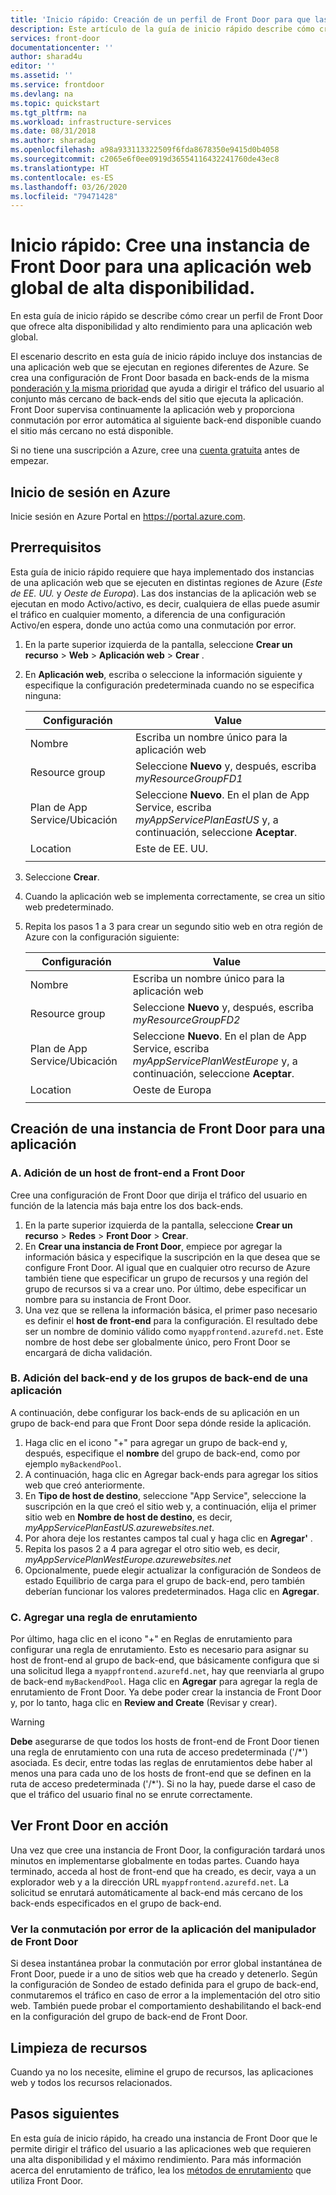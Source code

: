 ```yaml
---
title: 'Inicio rápido: Creación de un perfil de Front Door para que las aplicaciones tengan alta disponibilidad'
description: Este artículo de la guía de inicio rápido describe cómo crear una instancia de Front Door para una aplicación web global de alta disponibilidad y alto rendimiento.
services: front-door
documentationcenter: ''
author: sharad4u
editor: ''
ms.assetid: ''
ms.service: frontdoor
ms.devlang: na
ms.topic: quickstart
ms.tgt_pltfrm: na
ms.workload: infrastructure-services
ms.date: 08/31/2018
ms.author: sharadag
ms.openlocfilehash: a98a933113322509f6fda8678350e9415d0b4058
ms.sourcegitcommit: c2065e6f0ee0919d36554116432241760de43ec8
ms.translationtype: HT
ms.contentlocale: es-ES
ms.lasthandoff: 03/26/2020
ms.locfileid: "79471428"
---
```

# <a name="quickstart-create-a-front-door-for-a-highly-available-global-web-application"></a>Inicio rápido: Cree una instancia de Front Door para una aplicación web global de alta disponibilidad.

En esta guía de inicio rápido se describe cómo crear un perfil de Front Door que ofrece alta disponibilidad y alto rendimiento para una aplicación web global. 

El escenario descrito en esta guía de inicio rápido incluye dos instancias de una aplicación web que se ejecutan en regiones diferentes de Azure. Se crea una configuración de Front Door basada en back-ends de la misma [ponderación y la misma prioridad](front-door-routing-methods.md) que ayuda a dirigir el tráfico del usuario al conjunto más cercano de back-ends del sitio que ejecuta la aplicación. Front Door supervisa continuamente la aplicación web y proporciona conmutación por error automática al siguiente back-end disponible cuando el sitio más cercano no está disponible.

Si no tiene una suscripción a Azure, cree una [cuenta gratuita](https://azure.microsoft.com/free/?WT.mc_id=A261C142F) antes de empezar.

## <a name="sign-in-to-azure"></a>Inicio de sesión en Azure 
Inicie sesión en Azure Portal en https://portal.azure.com.

## <a name="prerequisites"></a>Prerrequisitos
Esta guía de inicio rápido requiere que haya implementado dos instancias de una aplicación web que se ejecuten en distintas regiones de Azure (*Este de EE. UU.* y *Oeste de Europa*). Las dos instancias de la aplicación web se ejecutan en modo Activo/activo, es decir, cualquiera de ellas puede asumir el tráfico en cualquier momento, a diferencia de una configuración Activo/en espera, donde uno actúa como una conmutación por error.

1. En la parte superior izquierda de la pantalla, seleccione **Crear un recurso** > **Web** > **Aplicación web** > **Crear** .
2. En **Aplicación web**, escriba o seleccione la información siguiente y especifique la configuración predeterminada cuando no se especifica ninguna:

     | Configuración         | Value     |
     | ---              | ---  |
     | Nombre           | Escriba un nombre único para la aplicación web  |
     | Resource group          | Seleccione **Nuevo** y, después, escriba *myResourceGroupFD1* |
     | Plan de App Service/Ubicación         | Seleccione **Nuevo**.  En el plan de App Service, escriba *myAppServicePlanEastUS* y, a continuación, seleccione **Aceptar**. 
     |      Location  |   Este de EE. UU.        |
    |||

3. Seleccione **Crear**.
4. Cuando la aplicación web se implementa correctamente, se crea un sitio web predeterminado.
5. Repita los pasos 1 a 3 para crear un segundo sitio web en otra región de Azure con la configuración siguiente:

     | Configuración         | Value     |
     | ---              | ---  |
     | Nombre           | Escriba un nombre único para la aplicación web  |
     | Resource group          | Seleccione **Nuevo** y, después, escriba *myResourceGroupFD2* |
     | Plan de App Service/Ubicación         | Seleccione **Nuevo**.  En el plan de App Service, escriba *myAppServicePlanWestEurope* y, a continuación, seleccione **Aceptar**. 
     |      Location  |   Oeste de Europa      |
    |||


## <a name="create-a-front-door-for-your-application"></a>Creación de una instancia de Front Door para una aplicación
### <a name="a-add-a-frontend-host-for-front-door"></a>A. Adición de un host de front-end a Front Door
Cree una configuración de Front Door que dirija el tráfico del usuario en función de la latencia más baja entre los dos back-ends.

1. En la parte superior izquierda de la pantalla, seleccione **Crear un recurso** > **Redes** > **Front Door** > **Crear**.
2. En **Crear una instancia de Front Door**, empiece por agregar la información básica y especifique la suscripción en la que desea que se configure Front Door. Al igual que en cualquier otro recurso de Azure también tiene que especificar un grupo de recursos y una región del grupo de recursos si va a crear uno. Por último, debe especificar un nombre para su instancia de Front Door.
3. Una vez que se rellena la información básica, el primer paso necesario es definir el **host de front-end** para la configuración. El resultado debe ser un nombre de dominio válido como `myappfrontend.azurefd.net`. Este nombre de host debe ser globalmente único, pero Front Door se encargará de dicha validación. 

### <a name="b-add-application-backend-and-backend-pools"></a>B. Adición del back-end y de los grupos de back-end de una aplicación

A continuación, debe configurar los back-ends de su aplicación en un grupo de back-end para que Front Door sepa dónde reside la aplicación. 

1. Haga clic en el icono "+" para agregar un grupo de back-end y, después, especifique el **nombre** del grupo de back-end, como por ejemplo `myBackendPool`.
2. A continuación, haga clic en Agregar back-ends para agregar los sitios web que creó anteriormente.
3. En **Tipo de host de destino**, seleccione "App Service", seleccione la suscripción en la que creó el sitio web y, a continuación, elija el primer sitio web en **Nombre de host de destino**, es decir,  *myAppServicePlanEastUS.azurewebsites.net*.
4. Por ahora deje los restantes campos tal cual y haga clic en **Agregar'** .
5. Repita los pasos 2 a 4 para agregar el otro sitio web, es decir, *myAppServicePlanWestEurope.azurewebsites.net*
6. Opcionalmente, puede elegir actualizar la configuración de Sondeos de estado Equilibrio de carga para el grupo de back-end, pero también deberían funcionar los valores predeterminados. Haga clic en **Agregar**.


### <a name="c-add-a-routing-rule"></a>C. Agregar una regla de enrutamiento
Por último, haga clic en el icono "+" en Reglas de enrutamiento para configurar una regla de enrutamiento. Esto es necesario para asignar su host de front-end al grupo de back-end, que básicamente configura que si una solicitud llega a `myappfrontend.azurefd.net`, hay que reenviarla al grupo de back-end `myBackendPool`. Haga clic en **Agregar** para agregar la regla de enrutamiento de Front Door. Ya debe poder crear la instancia de Front Door y, por lo tanto, haga clic en **Review and Create** (Revisar y crear).

>[!WARNING]
> **Debe** asegurarse de que todos los hosts de front-end de Front Door tienen una regla de enrutamiento con una ruta de acceso predeterminada ('/\*') asociada. Es decir, entre todas las reglas de enrutamientos debe haber al menos una para cada uno de los hosts de front-end que se definen en la ruta de acceso predeterminada ('/\*'). Si no la hay, puede darse el caso de que el tráfico del usuario final no se enrute correctamente.

## <a name="view-front-door-in-action"></a>Ver Front Door en acción
Una vez que cree una instancia de Front Door, la configuración tardará unos minutos en implementarse globalmente en todas partes. Cuando haya terminado, acceda al host de front-end que ha creado, es decir, vaya a un explorador web y a la dirección URL `myappfrontend.azurefd.net`. La solicitud se enrutará automáticamente al back-end más cercano de los back-ends especificados en el grupo de back-end. 

### <a name="view-front-door-handle-application-failover"></a>Ver la conmutación por error de la aplicación del manipulador de Front Door
Si desea instantánea probar la conmutación por error global instantánea de Front Door, puede ir a uno de sitios web que ha creado y detenerlo. Según la configuración de Sondeo de estado definida para el grupo de back-end, conmutaremos el tráfico en caso de error a la implementación del otro sitio web. También puede probar el comportamiento deshabilitando el back-end en la configuración del grupo de back-end de Front Door. 

## <a name="clean-up-resources"></a>Limpieza de recursos
Cuando ya no los necesite, elimine el grupo de recursos, las aplicaciones web y todos los recursos relacionados.

## <a name="next-steps"></a>Pasos siguientes
En esta guía de inicio rápido, ha creado una instancia de Front Door que le permite dirigir el tráfico del usuario a las aplicaciones web que requieren una alta disponibilidad y el máximo rendimiento. Para más información acerca del enrutamiento de tráfico, lea los [métodos de enrutamiento](front-door-routing-methods.md) que utiliza Front Door.